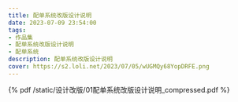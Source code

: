 ```yaml
---
title: 配单系统改版设计说明
date: 2023-07-09 23:54:00
tags:
- 作品集
- 配单系统改版设计说明
- 配单系统
description: 配单系统改版设计说明
cover: https://s2.loli.net/2023/07/05/wUGMQy68YopDRFE.png
---
```


{% pdf /static/设计改版/01配单系统改版设计说明_compressed.pdf %}

